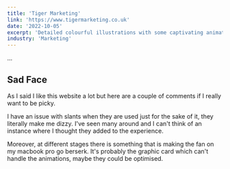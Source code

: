 ```yaml
---
title: 'Tiger Marketing'
link: 'https://www.tigermarketing.co.uk'
date: '2022-10-05'
excerpt: 'Detailed colourful illustrations with some captivating animation, that is just the beginning, this website converts'
industry: 'Marketing'
---
```


...

## Sad Face

As I said I like this website a lot but here are a couple of comments if I really want to be picky.

I have an issue with slants when they are used just for the sake of it, they literally make me dizzy. I've seen many around and I can't think of an instance where I thought they added to the experience.

Moreover, at different stages there is something that is making the fan on my macbook pro go berserk. It's probably the graphic card which can't handle the animations, maybe they could be optimised.
